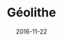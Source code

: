 ---
layout: post
title: "Géolithe"
date: 2016-11-22
categories: [Rencontre aléatoire]
image: http://www.pokepedia.fr/images/9/99/G%C3%A9olithe-NB.png
caught: Géolithe
location: Grand Canyon de Poni
level: 44
version: Lune
---